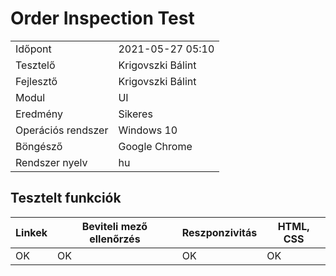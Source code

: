 # Order Inspection Test


| | |
| -- | -- |
| Időpont | 2021-05-27 05:10 |
| Tesztelő | Krigovszki Bálint |
| Fejlesztő |Krigovszki Bálint|
| Modul | UI |
| Eredmény |Sikeres |
| Operációs rendszer | Windows 10 |
| Böngésző | Google Chrome |
| Rendszer nyelv | hu |


## Tesztelt funkciók


| Linkek | Beviteli mező ellenőrzés |Reszponzivitás|  HTML, CSS  
|--| --|--|--|
|OK| OK| OK | OK|